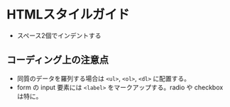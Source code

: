 # HTMLスタイルガイド

- スペース2個でインデントする


## コーディング上の注意点

- 同質のデータを羅列する場合は `<ul>`, `<ol>`, `<dl>` に配置する。
- form の input 要素には `<label>` をマークアップする。radio や checkbox は特に。
